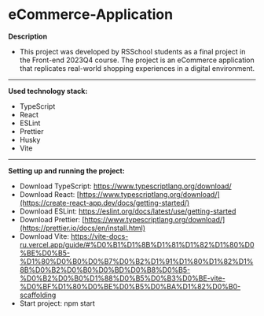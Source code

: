 # eCommerce-Application
**Description**
 - This project was developed by RSSchool students as a final project in the Front-end 2023Q4 course. The project is an eCommerce application that replicates real-world shopping experiences in a digital environment.
------

**Used technology stack:**
 - TypeScript
 - React
 - ESLint 
 - Prettier
 - Husky
 - Vite
 ------

  **Setting up and running the project:**
  - Download TypeScript:
   https://www.typescriptlang.org/download/
  - Download React:
   [https://www.typescriptlang.org/download/](https://create-react-app.dev/docs/getting-started/)
  - Download ESLint:
    https://eslint.org/docs/latest/use/getting-started
  - Download Prettier:
   [https://www.typescriptlang.org/download/](https://prettier.io/docs/en/install.html)
  - Download Vite:
  https://vite-docs-ru.vercel.app/guide/#%D0%B1%D1%8B%D1%81%D1%82%D1%80%D0%BE%D0%B5-%D1%80%D0%B0%D0%B7%D0%B2%D1%91%D1%80%D1%82%D1%8B%D0%B2%D0%B0%D0%BD%D0%B8%D0%B5-%D0%B2%D0%B0%D1%88%D0%B5%D0%B3%D0%BE-vite-%D0%BF%D1%80%D0%BE%D0%B5%D0%BA%D1%82%D0%B0-scaffolding 
  - Start project:
   npm start
